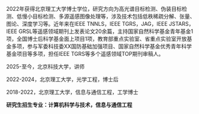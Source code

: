2022年获得北京理工大学博士学位，研究方向为高光谱目标检测、伪装目标检测、低慢小目标检测、多源遥感图像处理等，涉及技术包括低秩稀疏分解、张量、图论、深度学习等。近年来在IEEE TNNLS，IEEE TGRS，JAG，IEEE JSTARS，IEEE GRSL等遥感领域期刊上发表论文20余篇，主持国家自然科学基金青年基金1项，全国博士后科学基金面上项目1项，教育部重点实验室、省重点实验室开放基金多项，参与军委科技委XX国防基础加强项目、国家自然科学基金优秀青年科学基金项目等多项，担任IEEE TGRS等多个遥感领域TOP期刊审稿人。

2025-至今，北京科技大学，讲师

2022-2024，北京理工大学，光学工程，博士后

2018-2022，北京理工大学，信息与通信工程，工学博士

<b> 研究生招生专业：计算机科学与技术，信息与通信工程 </b>